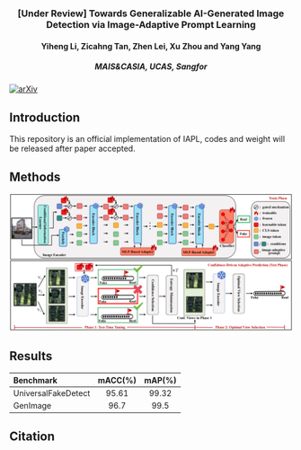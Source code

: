 <div align="center">
<!-- <h1>RCTrans</h1> -->
<h3>[Under Review] Towards Generalizable AI-Generated Image Detection via Image-Adaptive Prompt Learning</h3>
<h4>Yiheng Li, Zicahng Tan, Zhen Lei, Xu Zhou and Yang Yang<h4>
<h5>MAIS&CASIA, UCAS, Sangfor<h5>
</div>

[![arXiv](https://img.shields.io/badge/arXiv-Paper-<COLOR>.svg)](https://arxiv.org/abs/2508.01603)

## Introduction

This repository is an official implementation of IAPL, codes and weight will be released after paper accepted.

## Methods
![](IAPL_overview.png)

## Results

| Benchmark |  mACC(%)  |  mAP(%)   | 
| :-------- | :---: | :---: |
| UniversalFakeDetect   | 95.61  | 99.32  |
| GenImage | 96.7  | 99.5  |

## Citation
